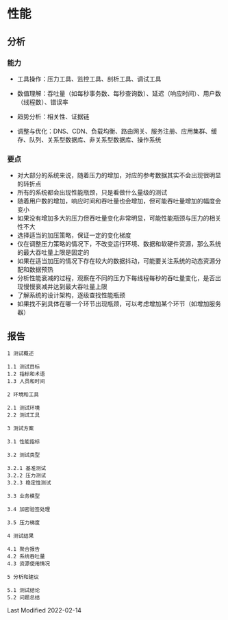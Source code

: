 # 性能

## 分析

### 能力

- 工具操作：压力工具、监控工具、剖析工具、调试工具

- 数值理解：吞吐量（如每秒事务数、每秒查询数）、延迟（响应时间）、用户数（线程数）、错误率

- 趋势分析：相关性、证据链

- 调整与优化：DNS、CDN、负载均衡、路由网关、服务注册、应用集群、缓存、队列、关系型数据库、非关系型数据库、操作系统

### 要点

- 对大部分的系统来说，随着压力的增加，对应的参考数据其实不会出现很明显的转折点
- 所有的系统都会出现性能瓶颈，只是看做什么量级的测试
- 随着用户数的增加，响应时间和吞吐量也会增加，但可能吞吐量增加的幅度会变小
- 如果没有增加多大的压力但吞吐量变化非常明显，可能性能瓶颈与压力的相关性不大
- 选择适当的加压策略，保证一定的变化梯度
- 仅在调整压力策略的情况下，不改变运行环境、数据和软硬件资源，那么系统的最大吞吐量上限是固定的
- 如果在适当加压的情况下存在较大的数据抖动，可能要关注系统的动态资源分配和数据预热
- 分析性能衰减的过程，观察在不同的压力下每线程每秒的吞吐量变化，是否出现慢慢衰减并达到最大吞吐量上限
- 了解系统的设计架构，逐级查找性能瓶颈
- 如果找不到具体在哪一个环节出现瓶颈，可以考虑增加某个环节（如增加服务器）

## 报告

```
1 测试概述

1.1 测试目标
1.2 指标和术语
1.3 人员和时间

2 环境和工具

2.1 测试环境
2.2 测试工具

3 测试方案

3.1 性能指标

3.2 测试类型

3.2.1 基准测试
3.2.2 压力测试
3.2.3 稳定性测试

3.3 业务模型

3.4 加密验签处理

3.5 压力梯度

4 测试结果

4.1 聚合报告
4.2 系统吞吐量
4.3 资源使用情况

5 分析和建议

5.1 测试结论
5.2 问题总结
```

Last Modified 2022-02-14
